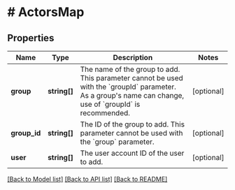 # # ActorsMap

## Properties

Name | Type | Description | Notes
------------ | ------------- | ------------- | -------------
**group** | **string[]** | The name of the group to add. This parameter cannot be used with the &#x60;groupId&#x60; parameter. As a group&#39;s name can change, use of &#x60;groupId&#x60; is recommended. | [optional]
**group_id** | **string[]** | The ID of the group to add. This parameter cannot be used with the &#x60;group&#x60; parameter. | [optional]
**user** | **string[]** | The user account ID of the user to add. | [optional]

[[Back to Model list]](../../README.md#models) [[Back to API list]](../../README.md#endpoints) [[Back to README]](../../README.md)
